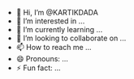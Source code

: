 - 👋 Hi, I’m @KARTIKDADA
- 👀 I’m interested in ...
- 🌱 I’m currently learning ...
- 💞️ I’m looking to collaborate on ...
- 📫 How to reach me ...
- 😄 Pronouns: ...
- ⚡ Fun fact: ...

<!---
KARTIKDADA/KARTIKDADA is a ✨ special ✨ repository because its `README.md` (this file) appears on your GitHub profile.
You can click the Preview link to take a look at your changes.
--->
